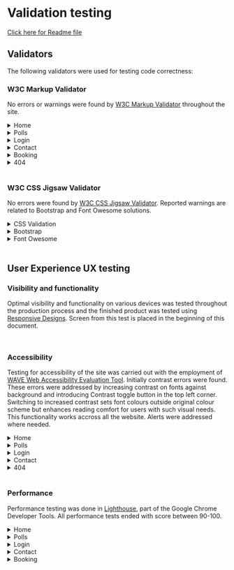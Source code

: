 # Validation testing

[Click here for Readme file](/README.md#user-story-testing)

## Validators

The following validators were used for testing code correctness:
### W3C Markup Validator 

No errors or warnings were found by [W3C Markup Validator](https://validator.w3.org/)  throughout the site.
<details>
    <summary>Home</summary>
    <img src="../readme/docs/images/testing/validation/validation-html-index.jpg">
</details>
<details>
    <summary>Polls</summary>
    <img src="../readme/docs/images/testing/validation/validation-html-polls.jpg">
</details>
<details>
    <summary>Login</summary>
    <img src="../readme/docs/images/testing/validation/validation-html-login.jpg">
</details>
<details>
    <summary>Contact</summary>
    <img src="../readme/docs/images/testing/validation/validation-html-contact.jpg">
</details>
<details>
    <summary>Booking</summary>
    <img src="../readme/docs/images/testing/validation/validation-html-booking.jpg">
</details>
<details>
    <summary>404</summary>
    <img src="../readme/docs/images/testing/validation/validation-html-404.jpg">
</details>

<br>

### W3C CSS Jigsaw Validator

No errors were found by [W3C CSS Jigsaw Validator](https://jigsaw.w3.org/css-validator). Reported warnings are related to Bootstrap and Font Owesome solutions.
<details>
    <summary>CSS Validation</summary>
    <img src="../readme/docs/images/testing/validation/validation-css.jpg">
</details>
<details>
    <summary>Bootstrap</summary>
    <img src="../readme/docs/images/testing/validation/validation-css-bootstrap.jpg">
</details>
<details>
    <summary>Font Owesome</summary>
    <img src="../readme/docs/images/testing/validation/validation-css-fontawesome.jpg">
</details>

<br>

## User Experience UX testing

### Visibility and functionality
Optimal visibility and functionality on various devices was tested throughout the production process and the finished product was tested using [Responsive Designs](http://ami.responsivedesign.is). Screen from this test is placed in the beginning of this document.

<br>

### Accessibility
Testing for accessibility of the site was carried out with the employment of [WAVE Web Accessibility Evaluation Tool](https://wave.webaim.org/). Initially contrast errors were found. These errors were addressed by increasing contrast on fonts against background and introducing Contrast toggle button in the top left corner. Switching to increased contrast sets font colours outside original colour scheme but enhances reading comfort for users with such visual needs. This functionality works accross all the website. Alerts were addressed where needed.
<details>
    <summary>Home</summary>
    <img src="../readme/docs/images/testing/validation/validation-accessibility-index.jpg">
</details>
<details>
    <summary>Polls</summary>
    <img src="../readme/docs/images/testing/validation/validation-accessibility-polls.jpg">
</details>
<details>
    <summary>Login</summary>
    <img src="../readme/docs/images/testing/validation/validation-accessibility-login.jpg">
</details>
<details>
    <summary>Contact</summary>
    <img src="../readme/docs/images/testing/validation/validation-accessibility-contact.jpg">
</details>
<details>
    <summary>404</summary>
    <img src="../readme/docs/images/testing/validation/validation-accessibility-404.jpg">
</details>

<br>

### Performance
Performance testing was done in [Lighthouse](https://developers.google.com/web/tools/lighthouse), part of the Google Chrome Developer Tools.
 All performance tests ended with score between 90-100.
<details>
    <summary>Home</summary>
    <img src="../readme/docs/images/testing/validation/validation-performance-index.jpg">
</details>
<details>
    <summary>Polls</summary>
    <img src="../readme/docs/images/testing/validation/validation-performance-polls.jpg">
</details>
<details>
    <summary>Login</summary>
    <img src="../readme/docs/images/testing/validation/validation-performance-login.jpg">
</details>
<details>
    <summary>Contact</summary>
    <img src="../readme/docs/images/testing/validation/validation-performance-contact.jpg">
</details>
<details>
    <summary>Booking</summary>
    <img src="../readme/docs/images/testing/validation/validation-performance-booking.jpg">
</details>